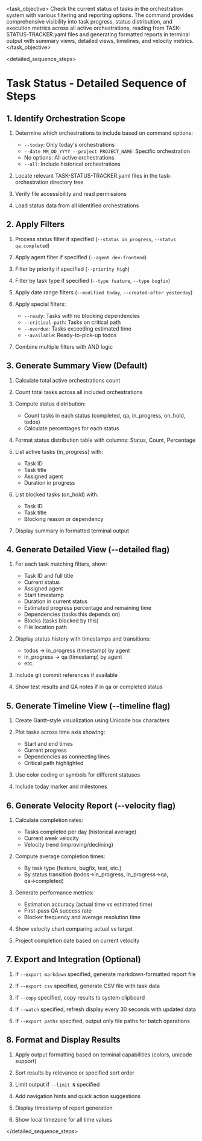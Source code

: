 <task name="Task Status">

<task_objective>
Check the current status of tasks in the orchestration system with various filtering and reporting options. The command provides comprehensive visibility into task progress, status distribution, and execution metrics across all active orchestrations, reading from TASK-STATUS-TRACKER.yaml files and generating formatted reports in terminal output with summary views, detailed views, timelines, and velocity metrics.
</task_objective>

<detailed_sequence_steps>
# Task Status - Detailed Sequence of Steps

## 1. Identify Orchestration Scope

1. Determine which orchestrations to include based on command options:
   - `--today`: Only today's orchestrations
   - `--date MM_DD_YYYY --project PROJECT_NAME`: Specific orchestration
   - No options: All active orchestrations
   - `--all`: Include historical orchestrations

2. Locate relevant TASK-STATUS-TRACKER.yaml files in the task-orchestration directory tree

3. Verify file accessibility and read permissions

4. Load status data from all identified orchestrations

## 2. Apply Filters

1. Process status filter if specified (`--status in_progress`, `--status qa,completed`)

2. Apply agent filter if specified (`--agent dev-frontend`)

3. Filter by priority if specified (`--priority high`)

4. Filter by task type if specified (`--type feature`, `--type bugfix`)

5. Apply date range filters (`--modified today`, `--created-after yesterday`)

6. Apply special filters:
   - `--ready`: Tasks with no blocking dependencies
   - `--critical-path`: Tasks on critical path
   - `--overdue`: Tasks exceeding estimated time
   - `--available`: Ready-to-pick-up todos

7. Combine multiple filters with AND logic

## 3. Generate Summary View (Default)

1. Calculate total active orchestrations count

2. Count total tasks across all included orchestrations

3. Compute status distribution:
   - Count tasks in each status (completed, qa, in_progress, on_hold, todos)
   - Calculate percentages for each status

4. Format status distribution table with columns: Status, Count, Percentage

5. List active tasks (in_progress) with:
   - Task ID
   - Task title
   - Assigned agent
   - Duration in progress

6. List blocked tasks (on_hold) with:
   - Task ID
   - Task title
   - Blocking reason or dependency

7. Display summary in formatted terminal output

## 4. Generate Detailed View (--detailed flag)

1. For each task matching filters, show:
   - Task ID and full title
   - Current status
   - Assigned agent
   - Start timestamp
   - Duration in current status
   - Estimated progress percentage and remaining time
   - Dependencies (tasks this depends on)
   - Blocks (tasks blocked by this)
   - File location path

2. Display status history with timestamps and transitions:
   - todos → in_progress (timestamp) by agent
   - in_progress → qa (timestamp) by agent
   - etc.

3. Include git commit references if available

4. Show test results and QA notes if in qa or completed status

## 5. Generate Timeline View (--timeline flag)

1. Create Gantt-style visualization using Unicode box characters

2. Plot tasks across time axis showing:
   - Start and end times
   - Current progress
   - Dependencies as connecting lines
   - Critical path highlighted

3. Use color coding or symbols for different statuses

4. Include today marker and milestones

## 6. Generate Velocity Report (--velocity flag)

1. Calculate completion rates:
   - Tasks completed per day (historical average)
   - Current week velocity
   - Velocity trend (improving/declining)

2. Compute average completion times:
   - By task type (feature, bugfix, test, etc.)
   - By status transition (todos→in_progress, in_progress→qa, qa→completed)

3. Generate performance metrics:
   - Estimation accuracy (actual time vs estimated time)
   - First-pass QA success rate
   - Blocker frequency and average resolution time

4. Show velocity chart comparing actual vs target

5. Project completion date based on current velocity

## 7. Export and Integration (Optional)

1. If `--export markdown` specified, generate markdown-formatted report file

2. If `--export csv` specified, generate CSV file with task data

3. If `--copy` specified, copy results to system clipboard

4. If `--watch` specified, refresh display every 30 seconds with updated data

5. If `--export paths` specified, output only file paths for batch operations

## 8. Format and Display Results

1. Apply output formatting based on terminal capabilities (colors, unicode support)

2. Sort results by relevance or specified sort order

3. Limit output if `--limit N` specified

4. Add navigation hints and quick action suggestions

5. Display timestamp of report generation

6. Show local timezone for all time values

</detailed_sequence_steps>

</task>

